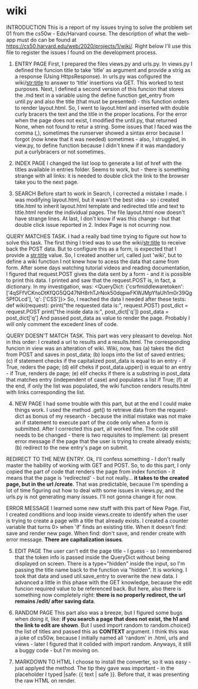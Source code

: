 # wiki

INTRODUCTION
This is a report of my issues trying to solve the problem set 01 from the cs50w - Edx/Harvard course. The description of what the web-app must do can be found at https://cs50.harvard.edu/web/2020/projects/1/wiki/. Right below I'll use this file to register the issues I found on the development process. 

1. ENTRY PAGE
First, I prepared the files views.py and urls.py. In views.py I defined the funcion 
title to take 'title' as argument and provide a strig as a response (Using HttpsResponse). In urls.py was cofigured the wiki/<str:title> to answer to 'title' insertions via GET. This worked to test purposes. 
Next, I defined a second version of this funcion that stores the .md text in a variable using the define function get_entry from until.py and also the title (that must be presented) - this function orders to render layout.html.
So, I went to layout.html and inserted with double curly bracers the text and the title in the proper locations. 
For the error when the page does not exist, I modified the until.py, that returned None, when not found to retur a string. 
Some issues that I faced was the comma (,), sometimes the runserver showed a sintax error because I forgot (now knew that it was needed) sometimes - also, I struggled, in view.py, to define function because I didn't knew if it was mandadory put a curlybracers or not sometimes.

2. INDEX PAGE
I changed the list loop to generate a list of href with the titles available in entries folder. Seems to work, but - there is something strange with all links: it is needed to double click the link to the browser take you to the next page. 

3. SEARCH
Before start to work in Search, I corrected a mistake I made. I was modifying layout.html, but it wasn't the best idea - so i created title.html to inherit layout.html template and redirected title and text to title.html render the individual pages. The file layout.html now doesn't have strange lines. At last, I don't know if was this change - but that double click issue reported in 2. Index Page is not ocurring now. 

QUERY MATCHES TASK.
I had a really bad time trying to figure out how to solve this task. The first thing I tried was to use the wiki/<str:title> to receive back the POST data. But to configure this as a form, is expected that I provide a <str:title> value. So, I created another url, called just 'wiki', but to define a wiki function I not knew how to acess the data that came from form. 
After some days watching tutorial videos and reading documentation, I figured that request.POST gives the data sent by a form - and it is possible to print this data. I printed and saw that the request.POST is, in fact, a dictionary. In my investigation, was: <QueryDict: {'csrfmiddlewaretoken': ['4qSFfVCKnoDtKfQG5QQ47NH8rhTJrNok50dqpwFKWJMpYfaUh1m0r39Qg5PfOLcd'], 'q': ['CSS']}>
So, I reached the data I needed after these tests:
def wiki(request):
    print("the requested data is:", request.POST)
    post_dict = request.POST
    print("the inside data is:", post_dict['q'])
    post_data = post_dict['q']
And passed post_data as value to render the page. Probably I will only comment the excedent lines of code.  

QUERY DOESN'T MATCH TASK.
This part was very pleasant to develop. Not in this order: I created a url to results and a results.html. The corresponding funcion in view was an alteration of wiki. 
Wiki, now, has (a) takes the dict from POST and saves in post_data; (b) loops into the list of saved entries; (c) if statement checks if the capitalized post_data is equal to an entry - if True, reders the page; (d) elif cheks if post_data.upper() is equal to an entry - if True, renders de page; (e) elif checks if there is a substring in post_data that matches entry (independent of case) and populates a list if True; (f) at the end, if only the list was populated, the wiki function renders results.html with links corresponding the list. 

4. NEW PAGE
I had some trouble with this part, but at the end I could make things work. I used the method .get() to retrieve data from the request-dict as bonus of my research - because the initial mistake was not make an if statement to execute part of the code only when a form is submitted. After I corrected this part, all worked fine. The code still needs to be changed - there is two requisites to implement: (a) present error message if the page that the user is trying to create already exists; (b) redirect to the new entry's page on submit.

REDIRECT TO THE NEW ENTRY. 
Ok, I'll confess something - I don't really master the hability of working with GET and POST. So, to do this part, I only copied the part of code that renders the page from index function - it means that the page is 'redirected' - but not really... **it takes to the created page, but in the url /create**. That was predictable, because I'm spending a lot of time figuring out how to deal with some issues in views.py, and the urls.py is not generating many issues. I'll not gonna change it for now.

ERROR MESSAGE
I learned some new stuff with this part of New Page. Fist, I created conditions and loop inside views.create to identify when the user is trying to create a page with a title that already exists. I created a counter variable that turns 0> when 'if' finds an existing title. When it doesn't find: save and render new page. When find: don't save, and render create with error message. **There are capitalization issues**. 

5. EDIT PAGE
The user can't edit the page title - I guess - so I remembered that the token info is passed inside the QueryDict without being displayed on screen. There is a type="hidden" inside the input, so I'm passing the title name back to the function via "hidden". 
It is working. I took that data and used util.save_entry to overwrite the new data. 
I advanced a little in this phase with the GET knowledge, because the edit funcion required value to be referenced back. But here, also there is something now completely right: **there is no properly redirect, the url remains /edit/ after saving data**. 

6. RANDOM PAGE
This part also was a breeze, but I figured some bugs when doing it, like: **if you search a page that does not exist, the h1 and the link to edit are shown**. 
But I used import random to random.choice() the list of titles and passed this as **CONTEXT** argument.
I think this was a joke of cs50w, because I initially named all 'random' in .html, urls and views - later I figured that it colided with import random. 
Anyways, it still a buggy code - but I'm moving on. 

7. MARKDOWN TO HTML
I choose to install the converter, so it was easy - just applyed the method. The tip they gave was important - in the placeholder I typed |safe: {{ text | safe }}. Before that, it was presenting the raw HTML on render. 

